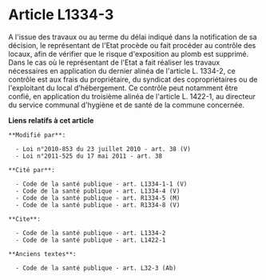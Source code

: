 # Article L1334-3

A l'issue des travaux ou au terme du délai indiqué dans la notification de sa décision, le représentant de l'Etat procède ou
fait procéder au contrôle des locaux, afin de vérifier que le risque d'exposition au plomb est supprimé. Dans le cas où le
représentant de l'Etat a fait réaliser les travaux nécessaires en application du dernier alinéa de l'article L. 1334-2, ce
contrôle est aux frais du propriétaire, du syndicat des copropriétaires ou de l'exploitant du local d'hébergement. Ce
contrôle peut notamment être confié, en application du troisième alinéa de l'article L. 1422-1, au directeur du service
communal d'hygiène et de santé de la commune concernée.

**Liens relatifs à cet article**

	**Modifié par**:

	  - Loi n°2010-853 du 23 juillet 2010 - art. 38 (V)
	  - Loi n°2011-525 du 17 mai 2011 - art. 38

	**Cité par**:

	  - Code de la santé publique - art. L1334-1-1 (V)
	  - Code de la santé publique - art. L1334-4 (V)
	  - Code de la santé publique - art. R1334-5 (M)
	  - Code de la santé publique - art. R1334-8 (V)

	**Cite**:

	  - Code de la santé publique - art. L1334-2
	  - Code de la santé publique - art. L1422-1

	**Anciens textes**:

	  - Code de la santé publique - art. L32-3 (Ab)
